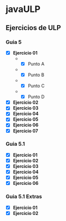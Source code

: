 # javaULP
## Ejercicios de ULP
### Guia 5
- [x] **Ejercicio 01**
  * - [x] Punto A
  * - [x] Punto B
  * - [x] Punto C 
  * - [x] Punto D 
- [x] **Ejercicio 02**
- [x] **Ejercicio 03**  
- [x] **Ejercicio 04**  
- [x] **Ejercicio 05** 
- [x] **Ejercicio 06**  
- [x] **Ejercicio 07**  
### Guia 5.1
- [x] **Ejercicio 01**
- [x] **Ejercicio 02**  
- [x] **Ejercicio 03**
- [x] **Ejercicio 04**
- [x] **Ejercicio 05**
- [x] **Ejercicio 06**
### Guia 5.1 Extras
- [x] **Ejercicio 01**
- [x] **Ejercicio 02** 
